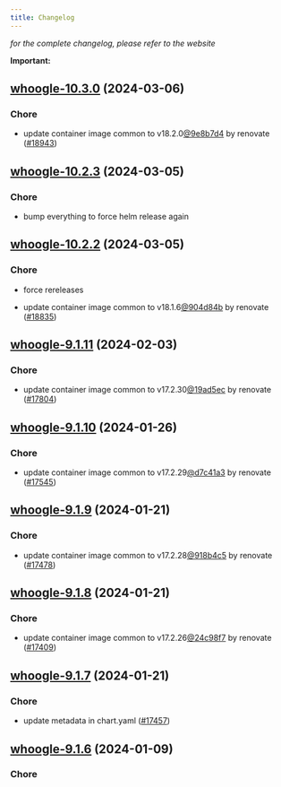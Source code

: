 ```yaml
---
title: Changelog
---
```



*for the complete changelog, please refer to the website*

**Important:**


## [whoogle-10.3.0](https://github.com/truecharts/charts/compare/whoogle-10.2.3...whoogle-10.3.0) (2024-03-06)

### Chore



- update container image common to v18.2.0[@9e8b7d4](https://github.com/9e8b7d4) by renovate ([#18943](https://github.com/truecharts/charts/issues/18943))


## [whoogle-10.2.3](https://github.com/truecharts/charts/compare/whoogle-10.2.2...whoogle-10.2.3) (2024-03-05)

### Chore



- bump everything to force helm release again


## [whoogle-10.2.2](https://github.com/truecharts/charts/compare/whoogle-10.2.0...whoogle-10.2.2) (2024-03-05)

### Chore



- force rereleases

- update container image common to v18.1.6[@904d84b](https://github.com/904d84b) by renovate ([#18835](https://github.com/truecharts/charts/issues/18835))










## [whoogle-9.1.11](https://github.com/truecharts/charts/compare/whoogle-9.1.10...whoogle-9.1.11) (2024-02-03)

### Chore



- update container image common to v17.2.30[@19ad5ec](https://github.com/19ad5ec) by renovate ([#17804](https://github.com/truecharts/charts/issues/17804))


## [whoogle-9.1.10](https://github.com/truecharts/charts/compare/whoogle-9.1.9...whoogle-9.1.10) (2024-01-26)

### Chore



- update container image common to v17.2.29[@d7c41a3](https://github.com/d7c41a3) by renovate ([#17545](https://github.com/truecharts/charts/issues/17545))


## [whoogle-9.1.9](https://github.com/truecharts/charts/compare/whoogle-9.1.8...whoogle-9.1.9) (2024-01-21)

### Chore



- update container image common to v17.2.28[@918b4c5](https://github.com/918b4c5) by renovate ([#17478](https://github.com/truecharts/charts/issues/17478))


## [whoogle-9.1.8](https://github.com/truecharts/charts/compare/whoogle-9.1.7...whoogle-9.1.8) (2024-01-21)

### Chore



- update container image common to v17.2.26[@24c98f7](https://github.com/24c98f7) by renovate ([#17409](https://github.com/truecharts/charts/issues/17409))


## [whoogle-9.1.7](https://github.com/truecharts/charts/compare/whoogle-9.1.6...whoogle-9.1.7) (2024-01-21)

### Chore



- update metadata in chart.yaml ([#17457](https://github.com/truecharts/charts/issues/17457))




## [whoogle-9.1.6](https://github.com/truecharts/charts/compare/whoogle-9.1.5...whoogle-9.1.6) (2024-01-09)

### Chore


